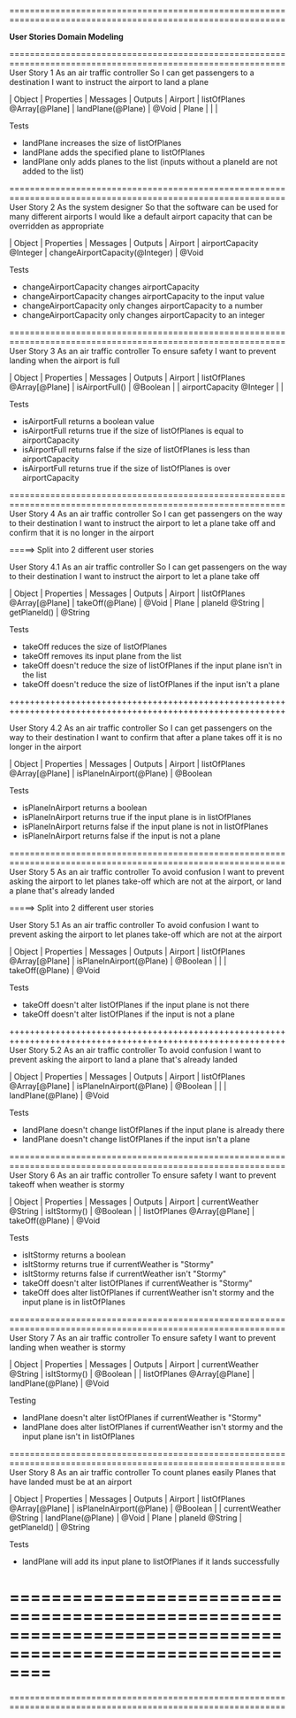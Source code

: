 ============================================================================================================

****************************************User Stories Domain Modeling****************************************

============================================================================================================
User Story 1
As an air traffic controller
So I can get passengers to a destination
I want to instruct the airport to land a plane

| Object    | Properties                    | Messages                 | Outputs
| Airport   | listOfPlanes @Array[@Plane]   | landPlane(@Plane)        | @Void
| Plane     |                               |                          |

Tests

- landPlane increases the size of listOfPlanes
- landPlane adds the specified plane to listOfPlanes
- landPlane only adds planes to the list (inputs without a planeId are not added to the list)


============================================================================================================
User Story 2
As the system designer
So that the software can be used for many different airports
I would like a default airport capacity that can be overridden as appropriate

| Object    | Properties                    | Messages                        | Outputs
| Airport   | airportCapacity @Integer      | changeAirportCapacity(@Integer) | @Void

Tests

- changeAirportCapacity changes airportCapacity
- changeAirportCapacity changes airportCapacity to the input value
- changeAirportCapacity only changes airportCapacity to a number
- changeAirportCapacity only changes airportCapacity to an integer

============================================================================================================
User Story 3
As an air traffic controller
To ensure safety
I want to prevent landing when the airport is full

| Object            | Properties                    | Messages                 | Outputs
| Airport           | listOfPlanes @Array[@Plane]   | isAirportFull()          | @Boolean
|                   | airportCapacity @Integer      |                          |

Tests

- isAirportFull returns a boolean value
- isAirportFull returns true if the size of listOfPlanes is equal to airportCapacity
- isAirportFull returns false if the size of listOfPlanes is less than airportCapacity
- isAirportFull returns true if the size of listOfPlanes is over airportCapacity

============================================================================================================
User Story 4
As an air traffic controller
So I can get passengers on the way to their destination
I want to instruct the airport to let a plane take off and confirm that it is no longer in the airport

=====> Split into 2 different user stories

User Story 4.1
As an air traffic controller
So I can get passengers on the way to their destination
I want to instruct the airport to let a plane take off

| Object            | Properties                    | Messages                 | Outputs
| Airport           | listOfPlanes @Array[@Plane]   | takeOff(@Plane)          | @Void
| Plane             | planeId @String               | getPlaneId()             | @String

Tests

- takeOff reduces the size of listOfPlanes
- takeOff removes its input plane from the list
- takeOff doesn't reduce the size of listOfPlanes if the input plane isn't in the list
- takeOff doesn't reduce the size of listOfPlanes if the input isn't a plane

++++++++++++++++++++++++++++++++++++++++++++++++++++++++++++++++++++++++++++++++++++++++++++++++++++++++++++

User Story 4.2
As an air traffic controller
So I can get passengers on the way to their destination
I want to confirm that after a plane takes off it is no longer in the airport

| Object            | Properties                    | Messages                 | Outputs
| Airport           | listOfPlanes @Array[@Plane]   | isPlaneInAirport(@Plane) | @Boolean

Tests

- isPlaneInAirport returns a boolean
- isPlaneInAirport returns true if the input plane is in listOfPlanes
- isPlaneInAirport returns false if the input plane is not in listOfPlanes
- isPlaneInAirport returns false if the input is not a plane

============================================================================================================
User Story 5
As an air traffic controller
To avoid confusion
I want to prevent asking the airport to let planes take-off which are not at the airport, or land a plane that's already landed

=====> Split into 2 different user stories

User Story 5.1
As an air traffic controller
To avoid confusion
I want to prevent asking the airport to let planes take-off which are not at the airport

| Object            | Properties                    | Messages                 | Outputs
| Airport           | listOfPlanes @Array[@Plane]   | isPlaneInAirport(@Plane) | @Boolean
|                   |                               | takeOff(@Plane)          | @Void

Tests

- takeOff doesn't alter listOfPlanes if the input plane is not there
- takeOff doesn't alter listOfPlanes if the input is not a plane

++++++++++++++++++++++++++++++++++++++++++++++++++++++++++++++++++++++++++++++++++++++++++++++++++++++++++++
User Story 5.2
As an air traffic controller
To avoid confusion
I want to prevent asking the airport to land a plane that's already landed

| Object            | Properties                    | Messages                 | Outputs
| Airport           | listOfPlanes @Array[@Plane]   | isPlaneInAirport(@Plane) | @Boolean
|                   |                               | landPlane(@Plane)          | @Void

Tests

- landPlane doesn't change listOfPlanes if the input plane is already there
- landPlane doesn't change listOfPlanes if the input isn't a plane

============================================================================================================
User Story 6
As an air traffic controller
To ensure safety
I want to prevent takeoff when weather is stormy

| Object            | Properties                    | Messages                 | Outputs
| Airport           | currentWeather @String        | isItStormy()             | @Boolean
|                   | listOfPlanes @Array[@Plane]   | takeOff(@Plane)                | @Void

Tests

- isItStormy returns a boolean
- isItStormy returns true if currentWeather is "Stormy"
- isItStormy returns false if currentWeather isn't "Stormy"
- takeOff doesn't alter listOfPlanes if currentWeather is "Stormy"
- takeOff does alter listOfPlanes if currentWeather isn't stormy and the input plane is in listOfPlanes

============================================================================================================
User Story 7
As an air traffic controller
To ensure safety
I want to prevent landing when weather is stormy

| Object            | Properties                    | Messages                 | Outputs
| Airport           | currentWeather @String        | isItStormy()             | @Boolean
|                   | listOfPlanes @Array[@Plane]   | landPlane(@Plane)        | @Void

Testing

- landPlane doesn't alter listOfPlanes if currentWeather is "Stormy"
- landPlane does alter listOfPlanes if currentWeather isn't stormy and the input plane isn't in listOfPlanes

============================================================================================================
User Story 8
As an air traffic controller
To count planes easily
Planes that have landed must be at an airport

| Object            | Properties                    | Messages                 | Outputs
| Airport           | listOfPlanes @Array[@Plane]   | isPlaneInAirport(@Plane) | @Boolean
|                   | currentWeather @String        | landPlane(@Plane)        | @Void
| Plane             | planeId @String               | getPlaneId()             | @String

Tests

- landPlane will add its input plane to listOfPlanes if it lands successfully

============================================================================================================
============================================================================================================
============================================================================================================